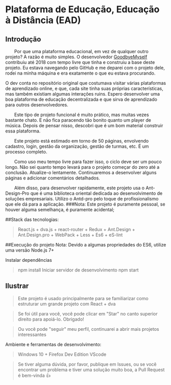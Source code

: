 # Plataforma de Educação, Educação à Distância (EAD)

## Introdução

&emsp;&emsp;Por que uma plataforma educacional, em vez de qualquer outro projeto? A razão é muito simples. O desenvolvedor [GoodbyeMyself](https://github.com/GoodbyeMyself) contribuiu até 2018 com tempo livre que tinha e construiu a base deste projeto. Eu estava navegando pelo GitHub e me deparei com o projeto dele, rodei na minha máquina e era exatamente o que eu estava procurando.

O dev conta no repositório original que costumava visitar várias plataformas de aprendizado online, e que, cada site tinha suas próprias características, mas também existiam algumas interações ruins. Espero desenvolver uma boa plataforma de educação decentralizada e que sirva de aprendizado para outros desenvolvedores.

&emsp;&emsp;Este tipo de projeto funcional é muito prático, mas muitas vezes bastante chato. E não fica paracendo tão bonito quanto um player de música.
Depois de pensar nisso, descobri que é um bom material construir essa plataforma.

&emsp;&emsp;Este projeto está estimado em torno de 50 páginas, envolvendo cadastro, login, gestão da organização, gestão de turmas, etc. É um processo completo.

&emsp;&emsp;Como uso meu tempo livre para fazer isso, o ciclo deve ser um pouco longo. Não sei quanto tempo levará para o projeto começar do zero até a conclusão. Atualize-o lentamente. Continuaremos a desenvolver alguns páginas e adicionar comentários detalhados.

&emsp;&emsp;Além disso, para desenvolver rapidamente, este projeto usa o Ant-Design-Pro que é uma biblioteca oriental dedicada ao desenvolvimento de soluções empresariais. Utilizo o Antd-pro pelo toque de profissionalismo que ele dá para a aplicação.
###Nota: Este projeto é puramente pessoal, se houver alguma semelhança, é puramente acidental;

##Stack das tecnologias:

>React.js + dva.js + react-router + Redux + Ant.Design + Ant.Design.pro + WebPack + Less + Es6 + eS-lint

##Execução do projeto
Nota: Devido a algumas propriedades do ES6, utilize uma versão Node.js 7+

Instalar dependências
>npm install
Iniciar servidor de desenvolvimento
>npm start

## Ilustrar

>Este projeto é usado principalmente para se familiarizar como estruturar um grande projeto com React + dva

>Se foi útil para você, você pode clicar em "Star" no canto superior direito para apoiá-lo. Obrigado!

>Ou você pode "seguir" meu perfil, continuarei a abrir mais projetos interessantes

Ambiente e ferramentas de desenvolvimento:
>Windows 10 + Firefox Dev Edition
>VScode

>Se tiver alguma dúvida, por favor, publique em Issues, ou se você encontrar um problema e tiver uma solução muito boa, a Pull Request é bem-vinda 👍
